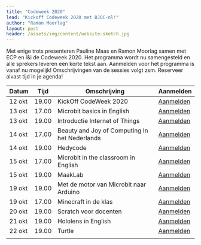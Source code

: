 ```yaml
---
title: "Codeweek 2020"
lead: "Kickoff Codeweek 2020 met BJOC-nl!"
author: "Ramon Moorlag"
layout: post
header: /assets/img/content/website-sketch.jpg
---
```

Met enige trots presenteren Pauline Maas en Ramon Moorlag samen met ECP en i&i de Codeweek 2020. 
Het programma wordt nu samengesteld en alle sprekers leveren een korte tekst aan. Aanmelden voor het programma is vanaf nu mogelijk! 
Omschrijvingen van de sessies volgt zsm. Reserveer alvast tijd in je agenda! 

| Datum | Tijd | Omschrijving | Aanmelden |
|-|-|-|-|
| 12 okt | 19.00 | KickOff CodeWeek 2020 | [Aanmelden](https://gudehaan-gasandbox.webex.com/gudehaan-gasandbox/onstage/g.php?MTID=ecb926cd9564c67b4e511702ed0337ff9) |
| 13 okt | 17.00 | Microbit basics in English | [Aanmelden](https://gudehaan-gasandbox.webex.com/gudehaan-gasandbox/onstage/g.php?MTID=eadf5a942ab74de42b35b34854d714a55) |
| 13 okt | 19.00 | Introductie Internet of Things | [Aanmelden](https://gudehaan-gasandbox.webex.com/gudehaan-gasandbox/onstage/g.php?MTID=ef685580dda97c71037b15c3b1c11207a) |
| 14 okt | 17.00 | Beauty and Joy of Computing In het Nederlands | [Aanmelden](https://gudehaan-gasandbox.webex.com/gudehaan-gasandbox/onstage/g.php?MTID=ee2da43f5d0ba87bdc94b179da8373426) |
| 14 okt | 19.00 | Hedycode | [Aanmelden](https://gudehaan-gasandbox.webex.com/gudehaan-gasandbox/onstage/g.php?MTID=eeb3c6fe237d5772d0cd83a9e2a9d969a) |
| 15 okt | 17.00 | Microbit in the classroom in English | [Aanmelden](https://gudehaan-gasandbox.webex.com/gudehaan-gasandbox/onstage/g.php?MTID=e8487ae7c927e06f3273b973a437b95a5) |
| 15 okt | 19.00 | MaakLab | [Aanmelden](https://gudehaan-gasandbox.webex.com/gudehaan-gasandbox/onstage/g.php?MTID=ed84f371b0284da27fb95f388c4d5b2f0) |
| 19 okt | 19.00 | Met de motor van Microbit naar Arduino | [Aanmelden](https://gudehaan-gasandbox.webex.com/gudehaan-gasandbox/onstage/g.php?MTID=ef0c1a6346f2414f6a5de817d071e1764) |
| 19 okt | 17.00 | Minecraft in de klas | [Aanmelden](https://gudehaan-gasandbox.webex.com/gudehaan-gasandbox/onstage/g.php?MTID=e118ef496b9652f10567c20c2f8e8cd14) |
| 20 okt | 19.00 | Scratch voor docenten | [Aanmelden](https://gudehaan-gasandbox.webex.com/gudehaan-gasandbox/onstage/g.php?MTID=e5b61af6edd7fe498598594cee3d66560) |
| 21 okt | 19.00 | Hololens in English | [Aanmelden](https://gudehaan-gasandbox.webex.com/gudehaan-gasandbox/onstage/g.php?MTID=eecd34476ae07f74d658a47b1c02e0dbe) |
| 22 okt | 19.00 | Turtle | [Aanmelden](https://gudehaan-gasandbox.webex.com/gudehaan-gasandbox/onstage/g.php?MTID=e73a1697cee70696c1e5b4956a367e392) |
|  |  |  |  |


